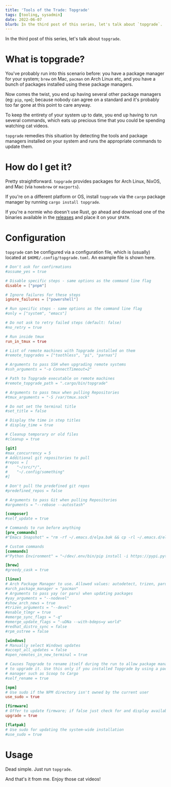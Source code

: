 ```yaml
---
title: 'Tools of the Trade: Topgrade'
tags: [tooling, sysadmin]
date: 2022-06-07
blurb: In the third post of this series, let's talk about `topgrade`.
---
```


In the third post of this series, let's talk about `topgrade`.

# What is topgrade?
You've probably run into this scenario before: you have a package manager for your system; `brew` on Mac, `pacman` on Arch Linux etc, and you have a bunch of packages installed using these package managers.

Now comes the twist, you end up having several other package managers (eg: `pip`, `npm`); because nobody can agree on a standard and it's probably too far gone at this point to care anyway.

To keep the entirety of your system up to date, you end up having to run several commands, which eats up precious time that you could be spending watching cat videos.

`topgrade` remedies this situation by detecting the tools and package managers installed on your system and runs the appropriate commands to update them.

# How do I get it?
Pretty straightforward. `topgrade` provides packages for Arch Linux, NixOS, and Mac (via `homebrew` or `macports`).

If you're on a different platform or OS, install `topgrade` via the `cargo` package manager by running `cargo install topgrade`. 

If you're a normie who doesn't use Rust, go ahead and download one of the binaries available in the [releases](https://github.com/r-darwish/topgrade/releases) and place it on your `$PATH`.

# Configuration
`topgrade` can be configured via a configuration file, which is (usually) located at `$HOME/.config/topgrade.toml`. An example file is shown here.

```toml
# Don't ask for confirmations
#assume_yes = true

# Disable specific steps - same options as the command line flag
disable = ["pnpm"]

# Ignore failures for these steps
ignore_failures = ["powershell"]

# Run specific steps - same options as the command line flag
#only = ["system", "emacs"]

# Do not ask to retry failed steps (default: false)
#no_retry = true

# Run inside tmux
run_in_tmux = true

# List of remote machines with Topgrade installed on them
#remote_topgrades = ["toothless", "pi", "parnas"]

# Arguments to pass SSH when upgrading remote systems
#ssh_arguments = "-o ConnectTimeout=2"

# Path to Topgrade executable on remote machines
#remote_topgrade_path = ".cargo/bin/topgrade"

# Arguments to pass tmux when pulling Repositories
#tmux_arguments = "-S /var/tmux.sock"

# Do not set the terminal title
#set_title = false

# Display the time in step titles
# display_time = true

# Cleanup temporary or old files
#cleanup = true

[git]
#max_concurrency = 5
# Additional git repositories to pull
#repos = [
#    "~/src/*/",
#    "~/.config/something"
#]

# Don't pull the predefined git repos
#predefined_repos = false

# Arguments to pass Git when pulling Repositories
#arguments = "--rebase --autostash"

[composer]
#self_update = true

# Commands to run before anything
[pre_commands]
#"Emacs Snapshot" = "rm -rf ~/.emacs.d/elpa.bak && cp -rl ~/.emacs.d/elpa ~/.emacs.d/elpa.bak"

# Custom commands
[commands]
#"Python Environment" = "~/dev/.env/bin/pip install -i https://pypi.python.org/simple -U --upgrade-strategy eager jupyter"

[brew]
#greedy_cask = true

[linux]
# Arch Package Manager to use. Allowed values: autodetect, trizen, paru, yay, pacman.
#arch_package_manager = "pacman"
# Arguments to pass yay (or paru) when updating packages
#yay_arguments = "--nodevel"
#show_arch_news = true
#trizen_arguments = "--devel"
#enable_tlmgr = true
#emerge_sync_flags = "-q"
#emerge_update_flags = "-uDNa --with-bdeps=y world"
#redhat_distro_sync = false
#rpm_ostree = false

[windows]
# Manually select Windows updates
#accept_all_updates = false
#open_remotes_in_new_terminal = true

# Causes Topgrade to rename itself during the run to allow package managers
# to upgrade it. Use this only if you installed Topgrade by using a package
# manager such as Scoop to Cargo
#self_rename = true

[npm]
# Use sudo if the NPM directory isn't owned by the current user
use_sudo = true

[firmware]
# Offer to update firmware; if false just check for and display available updates
upgrade = true

[flatpak]
# Use sudo for updating the system-wide installation
#use_sudo = true
```

# Usage
Dead simple. Just run `topgrade`.

<script id="asciicast-499879" src="https://asciinema.org/a/499879.js" async></script>

And that's it from me. Enjoy those cat videos!